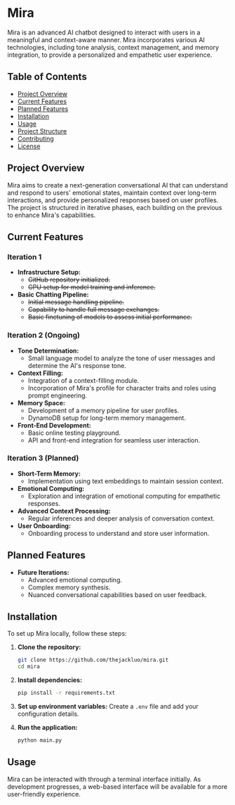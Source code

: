 # Mira

Mira is an advanced AI chatbot designed to interact with users in a meaningful and context-aware manner. Mira incorporates various AI technologies, including tone analysis, context management, and memory integration, to provide a personalized and empathetic user experience.

## Table of Contents
- [Project Overview](#project-overview)
- [Current Features](#current-features)
- [Planned Features](#planned-features)
- [Installation](#installation)
- [Usage](#usage)
- [Project Structure](#project-structure)
- [Contributing](#contributing)
- [License](#license)

## Project Overview
Mira aims to create a next-generation conversational AI that can understand and respond to users' emotional states, maintain context over long-term interactions, and provide personalized responses based on user profiles. The project is structured in iterative phases, each building on the previous to enhance Mira's capabilities.

## Current Features
### Iteration 1
- **Infrastructure Setup:**
  - ~~GitHub repository initialized.~~
  - ~~GPU setup for model training and inference.~~
- **Basic Chatting Pipeline:**
  - ~~Initial message handling pipeline.~~
  - ~~Capability to handle full message exchanges.~~
  - ~~Basic finetuning of models to assess initial performance.~~

### Iteration 2 (Ongoing)
- **Tone Determination:**
  - Small language model to analyze the tone of user messages and determine the AI's response tone.
- **Context Filling:**
  - Integration of a context-filling module.
  - Incorporation of Mira's profile for character traits and roles using prompt engineering.
- **Memory Space:**
  - Development of a memory pipeline for user profiles.
  - DynamoDB setup for long-term memory management.
- **Front-End Development:**
  - Basic online testing playground.
  - API and front-end integration for seamless user interaction.

### Iteration 3 (Planned)
- **Short-Term Memory:**
  - Implementation using text embeddings to maintain session context.
- **Emotional Computing:**
  - Exploration and integration of emotional computing for empathetic responses.
- **Advanced Context Processing:**
  - Regular inferences and deeper analysis of conversation context.
- **User Onboarding:**
  - Onboarding process to understand and store user information.

## Planned Features
- **Future Iterations:**
  - Advanced emotional computing.
  - Complex memory synthesis.
  - Nuanced conversational capabilities based on user feedback.

## Installation
To set up Mira locally, follow these steps:

1. **Clone the repository:**
    ```sh
    git clone https://github.com/thejackluo/mira.git
    cd mira
    ```

2. **Install dependencies:**
    ```sh
    pip install -r requirements.txt
    ```

3. **Set up environment variables:**
   Create a `.env` file and add your configuration details.

4. **Run the application:**
    ```sh
    python main.py
    ```

## Usage
Mira can be interacted with through a terminal interface initially. As development progresses, a web-based interface will be available for a more user-friendly experience.
